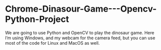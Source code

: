 # Chrome-Dinasour-Game---Opencv-Python-Project
We are going to use Python and OpenCV to play the dinosaur game. Here I’m using Windows, and my webcam for the camera feed, but you can use most of the code for Linux and MacOS as well.
